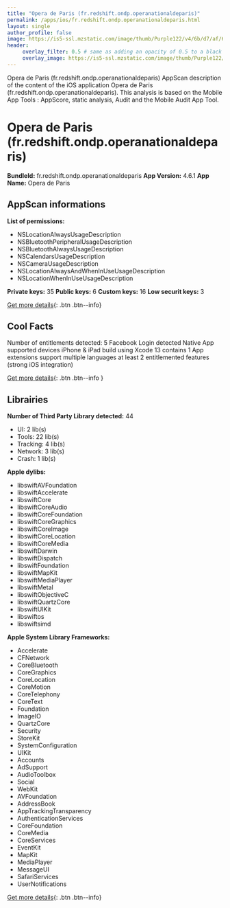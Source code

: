 ```yaml
---
title: "Opera de Paris (fr.redshift.ondp.operanationaldeparis)"
permalink: /apps/ios/fr.redshift.ondp.operanationaldeparis.html
layout: single
author_profile: false
image: https://is5-ssl.mzstatic.com/image/thumb/Purple122/v4/6b/d7/af/6bd7affb-6b7e-5f46-bdf8-6ec58adf89c1/AppIcon-0-0-1x_U007emarketing-0-0-0-6-0-0-sRGB-0-0-0-GLES2_U002c0-512MB-85-220-0-0.png/512x512bb.jpg
header: 
     overlay_filter: 0.5 # same as adding an opacity of 0.5 to a black background
     overlay_image: https://is5-ssl.mzstatic.com/image/thumb/Purple122/v4/6b/d7/af/6bd7affb-6b7e-5f46-bdf8-6ec58adf89c1/AppIcon-0-0-1x_U007emarketing-0-0-0-6-0-0-sRGB-0-0-0-GLES2_U002c0-512MB-85-220-0-0.png/512x512bb.jpg
---
```

Opera de Paris (fr.redshift.ondp.operanationaldeparis) AppScan description of the content of the iOS application Opera de Paris (fr.redshift.ondp.operanationaldeparis). This analysis is based on the Mobile App Tools : AppScore, static analysis, Audit and the Mobile Audit App Tool.

# Opera de Paris (fr.redshift.ondp.operanationaldeparis)

**BundleId:** fr.redshift.ondp.operanationaldeparis
**App Version:** 4.6.1
**App Name:** Opera de Paris


## AppScan informations 

**List of permissions:** 
- NSLocationAlwaysUsageDescription
- NSBluetoothPeripheralUsageDescription
- NSBluetoothAlwaysUsageDescription
- NSCalendarsUsageDescription
- NSCameraUsageDescription
- NSLocationAlwaysAndWhenInUseUsageDescription
- NSLocationWhenInUseUsageDescription
  
  
**Private keys:** 35
**Public keys:** 6
**Custom keys:** 16
**Low securit keys:** 3
  
[Get more details](/pricing.html){: .btn .btn--info}

## Cool Facts

Number of entitlements detected: 5
Facebook Login detected
Native App
supported devices iPhone & iPad
build using Xcode 13
contains 1 App extensions
support multiple languages
at least 2 entitlemented features (strong iOS integration)
  
[Get more details](/pricing.html){: .btn .btn--info }

## Librairies 
**Number of Third Party Library detected:** 44
- UI: 2 lib(s)
- Tools: 22 lib(s)
- Tracking: 4 lib(s)
- Network: 3 lib(s)
- Crash: 1 lib(s)


**Apple dylibs:**
- libswiftAVFoundation
- libswiftAccelerate
- libswiftCore
- libswiftCoreAudio
- libswiftCoreFoundation
- libswiftCoreGraphics
- libswiftCoreImage
- libswiftCoreLocation
- libswiftCoreMedia
- libswiftDarwin
- libswiftDispatch
- libswiftFoundation
- libswiftMapKit
- libswiftMediaPlayer
- libswiftMetal
- libswiftObjectiveC
- libswiftQuartzCore
- libswiftUIKit
- libswiftos
- libswiftsimd


**Apple System Library Frameworks:**
- Accelerate
- CFNetwork
- CoreBluetooth
- CoreGraphics
- CoreLocation
- CoreMotion
- CoreTelephony
- CoreText
- Foundation
- ImageIO
- QuartzCore
- Security
- StoreKit
- SystemConfiguration
- UIKit
- Accounts
- AdSupport
- AudioToolbox
- Social
- WebKit
- AVFoundation
- AddressBook
- AppTrackingTransparency
- AuthenticationServices
- CoreFoundation
- CoreMedia
- CoreServices
- EventKit
- MapKit
- MediaPlayer
- MessageUI
- SafariServices
- UserNotifications


  
[Get more details](/pricing.html){: .btn .btn--info}

